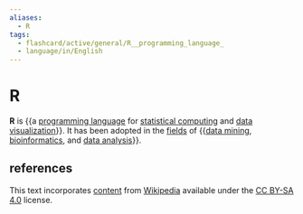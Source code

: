 ```yaml
---
aliases:
  - R
tags:
  - flashcard/active/general/R__programming_language_
  - language/in/English
---
```


# R

__R__ is {{a [programming language](programming%20language.md) for [statistical computing](computational%20statistics.md) and [data visualization](data%20and%20information%20visualization.md)}}. It has been adopted in the [fields](academic%20discipline.md) of {{[data mining](data%20mining.md), [bioinformatics](bioinformatics.md), and [data analysis](data%20analysis.md)}}. <!--SR:!2024-11-14,57,310!2024-10-12,28,270-->

## references

This text incorporates [content](https://en.wikipedia.org/wiki/R_(programming_language)) from [Wikipedia](Wikipedia.md) available under the [CC BY-SA 4.0](https://creativecommons.org/licenses/by-sa/4.0/) license.
